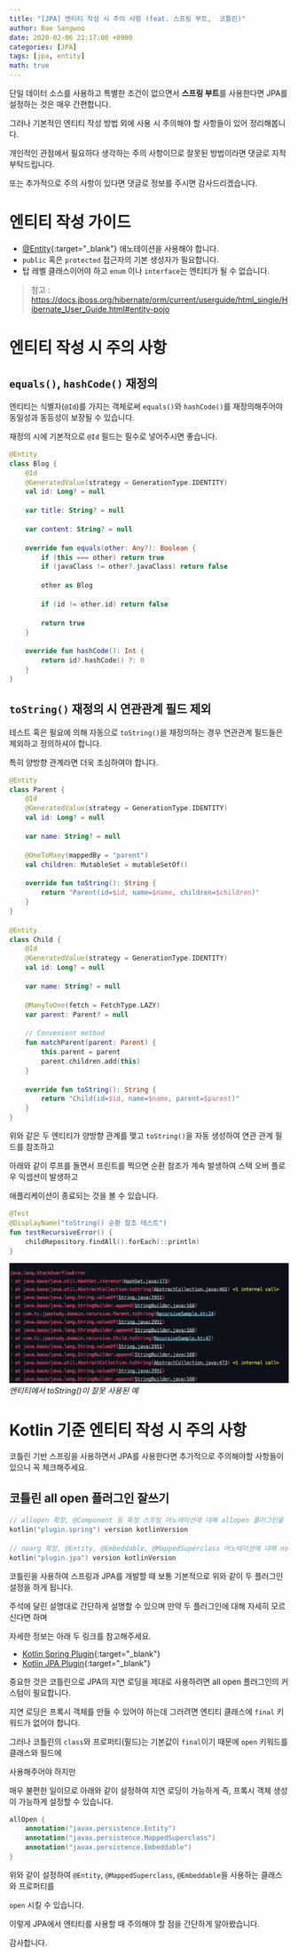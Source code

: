 ```yaml
---
title: "[JPA] 엔티티 작성 시 주의 사항 (feat. 스프링 부트,  코틀린)"
author: Bae Sangwoo
date: 2020-02-06 22:17:00 +0900
categories: [JPA]
tags: [jpa, entity]
math: true
---
```


단일 데이터 소스를 사용하고 특별한 조건이 없으면서 **스프링 부트**를 사용한다면 JPA를 설정하는 것은 매우 간편합니다.

그러나 기본적인 엔티티 작성 방법 외에 사용 시 주의해야 할 사항들이 있어 정리해봅니다.

개인적인 관점에서 필요하다 생각하는 주의 사항이므로 잘못된 방법이라면 댓글로 지적 부탁드립니다.

또는 추가적으로 주의 사항이 있다면 댓글로 정보를 주시면 감사드리겠습니다. 


# 엔티티 작성 가이드

- [@Entity](https://docs.oracle.com/javaee/7/api/javax/persistence/Entity.html){:target="_blank"} 애노테이션을 사용해야 합니다.
- `public` 혹은 `protected` 접근자의 기본 생성자가 필요합니다.
- 탑 레벨 클래스이어야 하고 `enum` 이나 `interface`는 엔티티가 될 수 없습니다.

> 참고 : https://docs.jboss.org/hibernate/orm/current/userguide/html_single/Hibernate_User_Guide.html#entity-pojo


# 엔티티 작성 시 주의 사항

## `equals()`, `hashCode()` 재정의

엔티티는 식별자(`@Id`)를 가지는 객체로써 `equals()`와 `hashCode()`를 재정의해주어야 동일성과 동등성이 보장될 수 있습니다.

재정의 시에 기본적으로 `@Id` 필드는 필수로 넣어주시면 좋습니다.

```kotlin
@Entity
class Blog {
    @Id
    @GeneratedValue(strategy = GenerationType.IDENTITY)
    val id: Long? = null

    var title: String? = null

    var content: String? = null

    override fun equals(other: Any?): Boolean {
        if (this === other) return true
        if (javaClass != other?.javaClass) return false

        other as Blog

        if (id != other.id) return false

        return true
    }

    override fun hashCode(): Int {
        return id?.hashCode() ?: 0
    }
}
```

## `toString()` 재정의 시 연관관계 필드 제외

테스트 혹은 필요에 의해 자동으로 `toString()`을 재정의하는 경우 연관관계 필드들은 제외하고 정의하셔야 합니다.

특히 양방향 관계라면 더욱 조심하여야 합니다.

```kotlin
@Entity
class Parent {
    @Id
    @GeneratedValue(strategy = GenerationType.IDENTITY)
    val id: Long? = null

    var name: String? = null

    @OneToMany(mappedBy = "parent")
    val children: MutableSet = mutableSetOf()

    override fun toString(): String {
        return "Parent(id=$id, name=$name, children=$children)"
    }
}

@Entity
class Child {
    @Id
    @GeneratedValue(strategy = GenerationType.IDENTITY)
    val id: Long? = null

    var name: String? = null

    @ManyToOne(fetch = FetchType.LAZY)
    var parent: Parent? = null

    // Convenient method
    fun matchParent(parent: Parent) {
        this.parent = parent
        parent.children.add(this)
    }

    override fun toString(): String {
        return "Child(id=$id, name=$name, parent=$parent)"
    }
}
```

위와 같은 두 엔티티가 양방향 관계를 맺고 `toString()`을 자동 생성하여 연관 관계 필드를 참조하고 

아래와 같이 루프를 돌면서 프린트를 찍으면 순환 참조가 계속 발생하여 스택 오버 플로우 익셉션이 발생하고 

애플리케이션이 종료되는 것을 볼 수 있습니다.

```kotlin
@Test
@DisplayName("toString() 순환 참조 테스트")
fun testRecursiveError() {
    childRepository.findAll().forEach(::println)
}
```

![](/assets/img/posts/2020-02-06-jpa-entity/recursive-error.png)
*엔티티에서 toString()이 잘못 사용된 예*


# Kotlin 기준 엔티티 작성 시 주의 사항

코틀린 기반 스프링을 사용하면서 JPA를 사용한다면 추가적으로 주의해야할 사항들이 있으니 꼭 체크해주세요.
 
## 코틀린 all open 플러그인 잘쓰기

```kotlin
// allopen 확장, @Component 등 특정 스프링 어노테이션에 대해 allopen 플러그인을 적용.
kotlin("plugin.spring") version kotlinVersion

// noarg 확장, @Entity, @Embeddable, @MappedSuperclass 어노테이션에 대해 noarg 플러그인 적용.
kotlin("plugin.jpa") version kotlinVersion
```

코틀린을 사용하여 스프링과 JPA를 개발할 때 보통 기본적으로 위와 같이 두 플러그인 설정을 하게 됩니다. 

주석에 달린 설명대로 간단하게 설명할 수 있으며 만약 두 플러그인에 대해 자세히 모르신다면 하며 

자세한 정보는 아래 두 링크를 참고해주세요.

- [Kotlin Spring Plugin](https://kotlinlang.org/docs/reference/compiler-plugins.html#spring-support){:target="_blank"}
- [Kotlin JPA Plugin](https://kotlinlang.org/docs/reference/compiler-plugins.html#jpa-support){:target="_blank"}

중요한 것은 코틀린으로 JPA의 지연 로딩을 제대로 사용하려면 all open 플러그인의 커스텀이 필요합니다. 

지연 로딩은 프록시 객체를 만들 수 있어야 하는데 그러려면 엔티티 클래스에 `final` 키워드가 없어야 합니다.

그러나 코틀린의 `class`와 프로퍼티(필드)는 기본값이 `final`이기 때문에 `open` 키워드를 클래스와 필드에 

사용해주어야 하지만 

매우 불편한 일이므로 아래와 같이 설정하여 지연 로딩이 가능하게 즉, 프록시 객체 생성이 가능하게 설정할 수 있습니다.

```kotlin
allOpen {
    annotation("javax.persistence.Entity")
    annotation("javax.persistence.MappedSuperclass")
    annotation("javax.persistence.Embeddable")
}
```

위와 같이 설정하여 `@Entity`, `@MappedSuperclass`, `@Embeddable`을 사용하는 클래스와 프로퍼티를 

`open` 시킬 수 있습니다.

이렇게 JPA에서 엔티티를 사용할 때 주의해야 할 점을 간단하게 알아봤습니다.

감사합니다.

